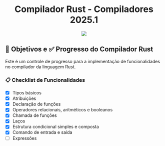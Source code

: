 <div>
  <h1 align="center"> Compilador Rust - Compiladores 2025.1 </h1>
  <p align="center">
    <img loading="lazy" src="http://img.shields.io/static/v1?label=STATUS&message=EM%20DESENVOLVIMENTO&color=GREEN&style=for-the-badge"/>
  </p>
</div>

## 🎯 Objetivos e ✅ Progresso do Compilador Rust

Este é um controle de progresso para a implementação de funcionalidades no compilador da linguagem Rust.

### 📋 Checklist de Funcionalidades

- [x] Tipos básicos
- [x] Atribuições
- [x] Declaração de funções
- [x] Operadores relacionais, aritméticos e booleanos
- [x] Chamada de funções
- [x] Laços
- [x] Estrutura condicional simples e composta
- [x] Comando de entrada e saída
- [ ] Expressões
